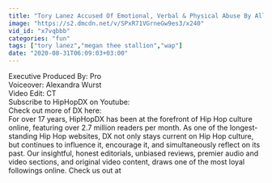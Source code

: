 ```yaml
---
title: "Tory Lanez Accused Of Emotional, Verbal & Physical Abuse By Alleged Ex-Girlfriend"
image: "https://s2.dmcdn.net/v/SPxR71VGrneGw9es3/x240"
vid_id: "x7vqbbb"
categories: "fun"
tags: ["tory lanez","megan thee stallion","wap"]
date: "2020-08-31T06:09:03+03:00"
---
```

Executive Produced By: Pro   <br>Voiceover: Alexandra Wurst  <br>Video Edit: CT   <br>Subscribe to HipHopDX on Youtube:  <br>Check out more of DX here:  <br>For over 17 years, HipHopDX has been at the forefront of Hip Hop culture online, featuring over 2.7 million readers per month. As one of the longest-standing Hip Hop websites, DX not only stays current on Hip Hop culture, but continues to influence it, encourage it, and simultaneously reflect on its past. Our insightful, honest editorials, unbiased reviews, premier audio and video sections, and original video content, draws one of the most loyal followings online. Check us out at   <br>

